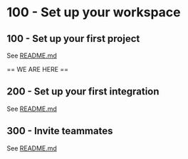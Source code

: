 # 100 - Set up your workspace

## 100 - Set up your first project

See [README.md](./100/README.md)

== WE ARE HERE ==

## 200 - Set up your first integration

See [README.md](./200/README.md)

## 300 - Invite teammates

See [README.md](./300/README.md)
